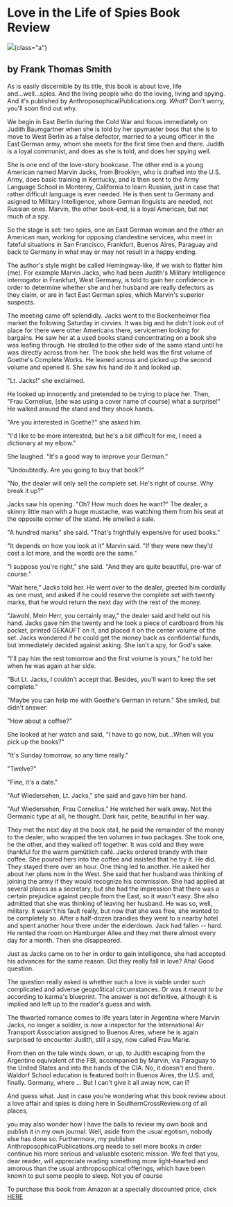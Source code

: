 # Love in the Life of Spies Book Review

![](love-in-the-life-book-review.jpg){class="a"}

## by Frank Thomas Smith


As is easily discernible by its title, this book is about love, life
and\...well\...spies. And the living people who do the loving, living
and spying. And it\'s published by AnthroposophicalPublications.org.
*What?* Don\'t worry, you\'ll soon find out why.

We begin in East Berlin during the Cold War and focus immediately on
Judith Baumgartner when she is told by her spymaster boss that she is to
move to West Berlin as a false defector, married to a young officer in
the East German army, whom she meets for the first time then and there.
Judith is a loyal communist, and does as she is told, and does her
spying well.

She is one end of the love-story bookcase. The other end is a young
American named Marvin Jacks, from Brooklyn, who is drafted into the U.S.
Army, does basic training in Kentucky, and is then sent to the Army
Language School in Monterey, California to learn Russian, just in case
that rather difficult language is ever needed. He is then sent to
Germany and asigned to Military Intelligence, where German linguists are
needed, not Russian ones. Marvin, the other book-end, is a loyal
American, but not much of a spy.

So the stage is set: two spies, one an East German woman and the other
an American man, working for opposing clandestine services, who meet in
fateful situations in San Francisco, Frankfurt, Buenos Aires, Paraguay
and back to Germany in what may or may not result in a happy ending.

The author\'s style might be called Hemingway-like, if we wish to
flatter him (me). For example Marvin Jacks, who had been Judith\'s
Military Intelligence interrogator in Frankfurt, West Germany, is told
to gain her confidence in order to determine whether she and her husband
are really defectors as they claim, or are in fact East German spies,
which Marvin\'s superior suspects.


The meeting came off splendidly. Jacks went to the Bockenheimer flea
market the following Saturday in civvies. It was big and he didn't look
out of place for there were other Americans there, servicemen looking
for bargains. He saw her at a used books stand concentrating on a book
she was leafing through. He strolled to the other side of the same stand
until he was directly across from her. The book she held was the first
volume of Goethe's Complete Works. He leaned across and picked up the
second volume and opened it. She saw his hand do it and looked up.

"Lt. Jacks!" she exclaimed.

He looked up innocently and pretended to be trying to place her. Then,
"Frau Cornelius, \[she was using a cover name of course\] what a
surprise!" He walked around the stand and they shook hands.

"Are you interested in Goethe?" she asked him.

"I'd like to be more interested, but he's a bit difficult for me, I need
a dictionary at my elbow."

She laughed. "It's a good way to improve your German."

"Undoubtedly. Are you going to buy that book?"

"No, the dealer will only sell the complete set. He's right of course.
Why break it up?"

Jacks saw his opening. "Oh? How much does he want?" The dealer, a skinny
little man with a huge mustache, was watching them from his seat at the
opposite corner of the stand. He smelled a sale.

"A hundred marks\" she said. \"That's frightfully expensive for used
books."

"It depends on how you look at it\" Marvin said. \"If they were new
they'd cost a lot more, and the words are the same."

"I suppose you're right," she said. "And they are quite beautiful,
pre-war of course."

"Wait here," Jacks told her. He went over to the dealer, greeted him
cordially as one must, and asked if he could reserve the complete set
with twenty marks, that he would return the next day with the rest of
the money.

"Jawohl, Mein Herr, you certainly may," the dealer said and held out his
hand. Jacks gave him the twenty and he took a piece of cardboard from
his pocket, printed GEKAUFT on it, and placed it on the center volume of
the set. Jacks wondered if he could get the money back as confidential
funds, but immediately decided against asking. She isn't a spy, for
God's sake.

"I'll pay him the rest tomorrow and the first volume is yours," he told
her when he was again at her side.

"But Lt. Jacks, I couldn't accept that. Besides, you'll want to keep the
set complete."

"Maybe you can help me with Goethe's German in return." She smiled, but
didn't answer.

"How about a coffee?"

She looked at her watch and said, "I have to go now, but...When will you
pick up the books?"

"It's Sunday tomorrow, so any time really."

"Twelve?"

"Fine, it's a date."

"Auf Wiedersehen, Lt. Jacks," she said and gave him her hand.

"Auf Wiedersehen, Frau Cornelius." He watched her walk away. Not the
Germanic type at all, he thought. Dark hair, petite, beautiful in her
way.

They met the next day at the book stall, he paid the remainder of the
money to the dealer, who wrapped the ten volumes in two packages. She
took one, he the other, and they walked off together. It was cold and
they were thankful for the warm gemütlich café. Jacks ordered brandy
with their coffee. She poured hers into the coffee and insisted that he
try it. He did. They stayed there over an hour. One thing led to
another. He asked her about her plans now in the West. She said that her
husband was thinking of joining the army if they would recognize his
commission. She had applied at several places as a secretary, but she
had the impression that there was a certain prejudice against people
from the East, so it wasn't easy. She also admitted that she was
thinking of leaving her husband. He was so, well, military. It wasn't
his fault really, but now that she was free, she wanted to be completely
so. After a half-dozen brandies they went to a nearby hotel and spent
another hour there under the eiderdown. Jack had fallen -- hard. He
rented the room on Hamburger Allee and they met there almost every day
for a month. Then she disappeared.

Just as Jacks came on to her in order to gain intelligence, she had
accepted his advances for the same reason. Did they really fall in love?
Aha! Good question.

The question really asked is whether such a love is viable under such
complicated and adverse geopolitical circumstances. Or was it *meant to
be* according to karma\'s blueprint. The answer is not definitive,
although it is implied and left up to the reader\'s guess and wish.

The thwarted romance comes to life years later in Argentina where Marvin
Jacks, no longer a soldier, is now a inspector for the International Air
Transport Association assigned to Buenos Aires, where he is again
surprised to encounter Judith, still a spy, now called Frau Marie.

From then on the tale winds down, or up, to Judith escaping from the
Argentine equivalent of the FBI, accompanied by Marvin, via Paraguay to
the United States and into the hands of the CIA. No, it doesn\'t end
there. Waldorf School education is featured both in Buenos Aires, the
U.S. and, finally. Germany, where \... But I can\'t give it all away
now, can I?

And guess what. Just in case you\'re wondering what this book review
about a love affair and spies is doing here in SouthernCrossReview.org
of all places,

you may also wonder how I have the balls to review my own book and
publish it in my own journal. Well, aside from the usual egotism, nobody
else has done so. Furthermore, my publisher
AnthroposophicalPublications.org needs to sell more books in order
continue his more serious and valuable esoteric mission. We feel that
you, dear reader, will appreciate reading something more light-hearted
and amorous than the usual anthroposophical offerings, which have been
known to put some people to sleep. Not you of course

To purchase this book from Amazon at a specially discounted price, click [HERE](https://www.amazon.com/Love-Spies-Frank-Thomas-Smith/dp/1948302519)
